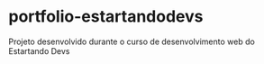 # portfolio-estartandodevs
Projeto desenvolvido durante o curso de desenvolvimento web do Estartando Devs
